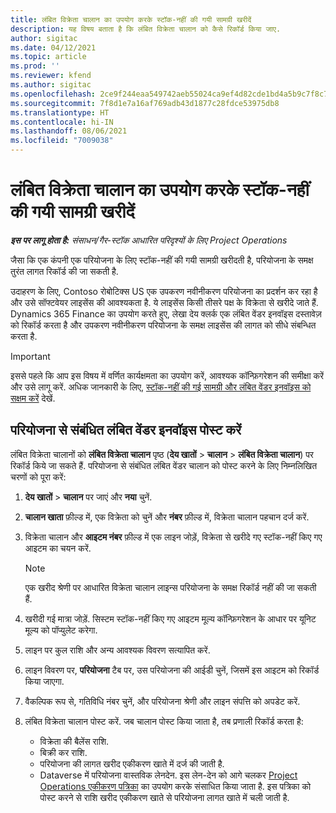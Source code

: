 ```yaml
---
title: लंबित विक्रेता चालान का उपयोग करके स्टॉक-नहीं की गयी सामग्री खरीदें
description: यह विषय बताता है कि लंबित विक्रेता चालान को कैसे रिकॉर्ड किया जाए.
author: sigitac
ms.date: 04/12/2021
ms.topic: article
ms.prod: ''
ms.reviewer: kfend
ms.author: sigitac
ms.openlocfilehash: 2ce9f244eaa549742aeb55024ca9ef4d82cde1bd4a5b9c7f8c762cf72e0da83f
ms.sourcegitcommit: 7f8d1e7a16af769adb43d1877c28fdce53975db8
ms.translationtype: HT
ms.contentlocale: hi-IN
ms.lasthandoff: 08/06/2021
ms.locfileid: "7009038"
---
```

# <a name="purchase-non-stocked-materials-using-a-pending-vendor-invoice"></a>लंबित विक्रेता चालान का उपयोग करके स्टॉक-नहीं की गयी सामग्री खरीदें

_**इस पर लागू होता है:** संसाधन/गैर-स्टॉक आधारित परिदृश्यों के लिए Project Operations_

जैसा कि एक कंपनी एक परियोजना के लिए स्टॉक-नहीं की गयी सामग्री खरीदती है, परियोजना के समक्ष तुरंत लागत रिकॉर्ड की जा सकती है. 

उदाहरण के लिए, Contoso रोबोटिक्स US एक उपकरण नवीनीकरण परियोजना का प्रदर्शन कर रहा है और उसे सॉफ्टवेयर लाइसेंस की आवश्यकता है. ये लाइसेंस किसी तीसरे पक्ष के विक्रेता से खरीदे जाते हैं.  Dynamics 365 Finance का उपयोग करते हुए, लेखा देय क्लर्क एक लंबित वेंडर इनवॉइस दस्तावेज़ को रिकॉर्ड करता है और उपकरण नवीनीकरण परियोजना के समक्ष लाइसेंस की लागत को सीधे संबन्धित करता है. 

> [!IMPORTANT]
> इससे पहले कि आप इस विषय में वर्णित कार्यक्षमता का उपयोग करें, आवश्यक कॉन्फ़िगरेशन की समीक्षा करें और उसे लागू करें. अधिक जानकारी के लिए, [स्टॉक-नहीं की गई सामग्री और लंबित वेंडर इनवॉइस को सक्षम करें](configure-materials-nonstocked.md) देखें. 

## <a name="post-a-project-related-pending-vendor-invoice"></a>परियोजना से संबंधित लंबित वेंडर इनवॉइस पोस्ट करें 

लंबित विक्रेता चालानों को **लंबित विक्रेता चालान** पृष्ठ (**देय खातों** > **चालान** > **लंबित विक्रेता चालान**) पर रिकॉर्ड किये जा सकते हैं. परियोजना से संबंधित लंबित वेंडर चालान को पोस्ट करने के लिए निम्नलिखित चरणों को पूरा करें:

1. **देय खातों** > **चालान** पर जाएं और **नया** चुनें. 
2. **चालान खाता** फ़ील्ड में, एक विक्रेता को चुनें और **नंबर** फ़ील्ड में, विक्रेता चालान पहचान दर्ज करें.
3. विक्रेता चालान और **आइटम नंबर** फ़ील्ड में एक लाइन जोड़ें, विक्रेता से खरीदे गए स्टॉक-नहीं किए गए आइटम का चयन करें. 

    > [!NOTE]
    > एक खरीद श्रेणी पर आधारित विक्रेता चालान लाइन्स परियोजना के समक्ष रिकॉर्ड नहीं की जा सकती हैं. 
    
5. खरीदी गई मात्रा जोड़ें. सिस्टम स्टॉक-नहीं किए गए आइटम मूल्य कॉन्फ़िगरेशन के आधार पर यूनिट मूल्य को पॉप्युलेट करेगा. 
6. लाइन पर कुल राशि और अन्य आवश्यक विवरण सत्यापित करें.
7. लाइन विवरण पर, **परियोजना** टैब पर, उस परियोजना की आईडी चुनें, जिसमें इस आइटम को रिकॉर्ड किया जाएगा.
8. वैकल्पिक रूप से, गतिविधि नंबर चुनें, और परियोजना श्रेणी और लाइन संपत्ति को अपडेट करें.
9. लंबित विक्रेता चालान पोस्ट करें. जब चालान पोस्ट किया जाता है, तब प्रणाली रिकॉर्ड करता है:
    
    - विक्रेता की बैलेंस राशि.
    - बिक्री कर राशि.
    - परियोजना की लागत खरीद एकीकरण खाते में दर्ज की जाती है.
    - Dataverse में परियोजना वास्तविक लेनदेन. इस लेन-देन को आगे चलकर [Project Operations एकीकरण पत्रिका](../project-accounting/project-operations-integration-journal.md) का उपयोग करके संसाधित किया जाता है. इस पत्रिका को पोस्ट करने से राशि खरीद एकीकरण खाते से परियोजना लागत खाते में चली जाती है.
